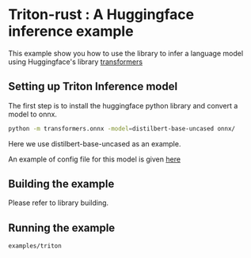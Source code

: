 # Triton-rust : A Huggingface inference example

This example show you how to use the library to infer a language model using Huggingface's library [transformers](https://github.com/huggingface/transformers)

## Setting up Triton Inference model

The first step is to install the huggingface python library and convert a model to onnx.

```bash
python -m transformers.onnx -model=distilbert-base-uncased onnx/
```
Here we use distilbert-base-uncased as an example.

An example of config file for this model is given [here](config/config.pbtxt)

## Building the example

Please refer to library building.

## Running the example

```bash
examples/triton
```